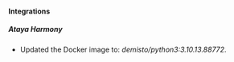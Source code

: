 #### Integrations
##### Ataya Harmony
- Updated the Docker image to: *demisto/python3:3.10.13.88772*.

